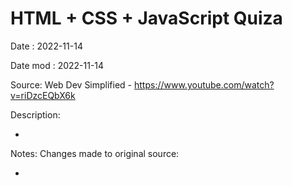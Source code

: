 # HTML + CSS + JavaScript Quiza

Date : 2022-11-14

Date mod : 2022-11-14

Source: Web Dev Simplified - https://www.youtube.com/watch?v=riDzcEQbX6k

Description:

-

Notes:
Changes made to original source:

-
